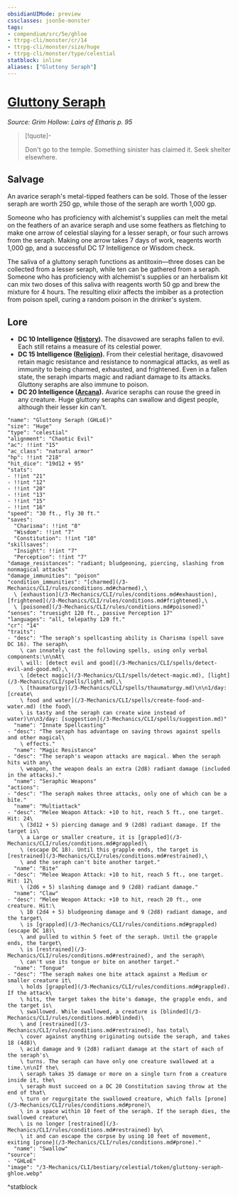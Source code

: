 ```yaml
---
obsidianUIMode: preview
cssclasses: json5e-monster
tags:
- compendium/src/5e/ghloe
- ttrpg-cli/monster/cr/14
- ttrpg-cli/monster/size/huge
- ttrpg-cli/monster/type/celestial
statblock: inline
aliases: ["Gluttony Seraph"]
---
```

# [Gluttony Seraph](3-Mechanics\CLI\bestiary\celestial/gluttony-seraph-ghloe.md)
*Source: Grim Hollow: Lairs of Etharis p. 95*  

> [!quote]-  
> 
> Don't go to the temple. Something sinister has claimed it. Seek shelter elsewhere.

## Salvage

An avarice seraph's metal-tipped feathers can be sold. Those of the lesser seraph are worth 250 gp, while those of the seraph are worth 1,000 gp.

Someone who has proficiency with alchemist's supplies can melt the metal on the feathers of an avarice seraph and use some feathers as fletching to make one arrow of celestial slaying for a lesser seraph, or four such arrows from the seraph. Making one arrow takes 7 days of work, reagents worth 1,000 gp, and a successful DC 17 Intelligence or Wisdom check.

The saliva of a gluttony seraph functions as antitoxin—three doses can be collected from a lesser seraph, while ten can be gathered from a seraph. Someone who has proficiency with alchemist's supplies or an herbalism kit can mix two doses of this saliva with reagents worth 50 gp and brew the mixture for 4 hours. The resulting elixir affects the imbiber as a protection from poison spell, curing a random poison in the drinker's system.

## Lore

- **DC 10 Intelligence ([History](/3-Mechanics/CLI/rules/skills.md#History)).** The disavowed are seraphs fallen to evil. Each still retains a measure of its celestial power.  
- **DC 15 Intelligence ([Religion](/3-Mechanics/CLI/rules/skills.md#Religion)).** From their celestial heritage, disavowed retain magic resistance and resistance to nonmagical attacks, as well as immunity to being charmed, exhausted, and frightened. Even in a fallen state, the seraph imparts magic and radiant damage to its attacks. Gluttony seraphs are also immune to poison.  
- **DC 20 Intelligence ([Arcana](/3-Mechanics/CLI/rules/skills.md#Arcana)).** Avarice seraphs can rouse the greed in any creature. Huge gluttony seraphs can swallow and digest people, although their lesser kin can't.  

```statblock
"name": "Gluttony Seraph (GHLoE)"
"size": "Huge"
"type": "celestial"
"alignment": "Chaotic Evil"
"ac": !!int "15"
"ac_class": "natural armor"
"hp": !!int "218"
"hit_dice": "19d12 + 95"
"stats":
- !!int "21"
- !!int "12"
- !!int "20"
- !!int "13"
- !!int "15"
- !!int "16"
"speed": "30 ft., fly 30 ft."
"saves":
  "Charisma": !!int "8"
  "Wisdom": !!int "7"
  "Constitution": !!int "10"
"skillsaves":
  "Insight": !!int "7"
  "Perception": !!int "7"
"damage_resistances": "radiant; bludgeoning, piercing, slashing from nonmagical attacks"
"damage_immunities": "poison"
"condition_immunities": "[charmed](/3-Mechanics/CLI/rules/conditions.md#charmed),\
  \ [exhaustion](/3-Mechanics/CLI/rules/conditions.md#exhaustion), [frightened](/3-Mechanics/CLI/rules/conditions.md#frightened),\
  \ [poisoned](/3-Mechanics/CLI/rules/conditions.md#poisoned)"
"senses": "truesight 120 ft., passive Perception 17"
"languages": "all, telepathy 120 ft."
"cr": "14"
"traits":
- "desc": "The seraph's spellcasting ability is Charisma (spell save DC 16). The seraph\
    \ can innately cast the following spells, using only verbal components:\n\nAt\
    \ will: [detect evil and good](/3-Mechanics/CLI/spells/detect-evil-and-good.md),\
    \ [detect magic](/3-Mechanics/CLI/spells/detect-magic.md), [light](/3-Mechanics/CLI/spells/light.md),\
    \ [thaumaturgy](/3-Mechanics/CLI/spells/thaumaturgy.md)\n\n1/day: [create\
    \ food and water](/3-Mechanics/CLI/spells/create-food-and-water.md) (the food\
    \ is tasty and the seraph can create wine instead of water)\n\n3/day: [suggestion](/3-Mechanics/CLI/spells/suggestion.md)"
  "name": "Innate Spellcasting"
- "desc": "The seraph has advantage on saving throws against spells and other magical\
    \ effects."
  "name": "Magic Resistance"
- "desc": "The seraph's weapon attacks are magical. When the seraph hits with any\
    \ weapon, the weapon deals an extra (2d8) radiant damage (included in the attacks)."
  "name": "Seraphic Weapons"
"actions":
- "desc": "The seraph makes three attacks, only one of which can be a bite."
  "name": "Multiattack"
- "desc": "Melee Weapon Attack: +10 to hit, reach 5 ft., one target. Hit: 24\
    \ (3d12 + 5) piercing damage and 9 (2d8) radiant damage. If the target is\
    \ a Large or smaller creature, it is [grappled](/3-Mechanics/CLI/rules/conditions.md#grappled)\
    \ (escape DC 18). Until this grapple ends, the target is [restrained](/3-Mechanics/CLI/rules/conditions.md#restrained),\
    \ and the seraph can't bite another target."
  "name": "Bite"
- "desc": "Melee Weapon Attack: +10 to hit, reach 5 ft., one target. Hit: 12\
    \ (2d6 + 5) slashing damage and 9 (2d8) radiant damage."
  "name": "Claw"
- "desc": "Melee Weapon Attack: +10 to hit, reach 20 ft., one creature. Hit:\
    \ 10 (2d4 + 5) bludgeoning damage and 9 (2d8) radiant damage, and the target\
    \ is [grappled](/3-Mechanics/CLI/rules/conditions.md#grappled) (escape DC 18)\
    \ and pulled to within 5 feet of the seraph. Until the grapple ends, the target\
    \ is [restrained](/3-Mechanics/CLI/rules/conditions.md#restrained), and the seraph\
    \ can't use its tongue or bite on another target."
  "name": "Tongue"
- "desc": "The seraph makes one bite attack against a Medium or smaller creature it\
    \ holds [grappled](/3-Mechanics/CLI/rules/conditions.md#grappled). If the attack\
    \ hits, the target takes the bite's damage, the grapple ends, and the target is\
    \ swallowed. While swallowed, a creature is [blinded](/3-Mechanics/CLI/rules/conditions.md#blinded)\
    \ and [restrained](/3-Mechanics/CLI/rules/conditions.md#restrained), has total\
    \ cover against anything originating outside the seraph, and takes 18 (4d8)\
    \ acid damage and 9 (2d8) radiant damage at the start of each of the seraph's\
    \ turns. The seraph can have only one creature swallowed at a time.\n\nIf the\
    \ seraph takes 35 damage or more on a single turn from a creature inside it, the\
    \ seraph must succeed on a DC 20 Constitution saving throw at the end of that\
    \ turn or regurgitate the swallowed creature, which falls [prone](/3-Mechanics/CLI/rules/conditions.md#prone)\
    \ in a space within 10 feet of the seraph. If the seraph dies, the swallowed creature\
    \ is no longer [restrained](/3-Mechanics/CLI/rules/conditions.md#restrained) by\
    \ it and can escape the corpse by using 10 feet of movement, exiting [prone](/3-Mechanics/CLI/rules/conditions.md#prone)."
  "name": "Swallow"
"source":
- "GHLoE"
"image": "/3-Mechanics/CLI/bestiary/celestial/token/gluttony-seraph-ghloe.webp"
```
^statblock